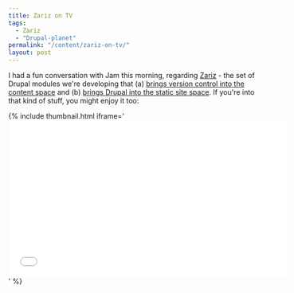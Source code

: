 ```yaml
---
title: Zariz on TV
tags:
  - Zariz
  - "Drupal-planet"
permalink: "/content/zariz-on-tv/"
layout: post
---
```



I had a fun conversation with Jam this morning, regarding [Zariz](https://www.gizra.com/content/zariz-means-agile/) - the set of Drupal modules we're developing that (a) [brings version control into the content space](https://www.gizra.com/content/zariz-in-pics/) and (b) [brings Drupal into the static site space](https://www.gizra.com/content/drupal-x5-faster/). If you're into that kind of stuff, you might enjoy it too:

{% include thumbnail.html iframe='<iframe width="560" height="315" src="//www.youtube.com/embed/vGUSXwURVVo" frameborder="0" allowfullscreen></iframe>' %}
